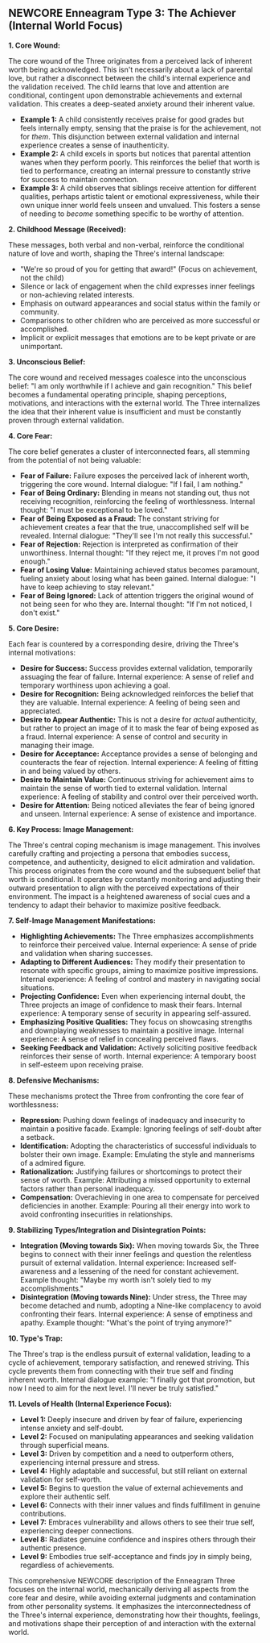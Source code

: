 ## NEWCORE Enneagram Type 3: The Achiever (Internal World Focus)

**1. Core Wound:**

The core wound of the Three originates from a perceived lack of inherent worth being acknowledged.  This isn't necessarily about a lack of parental love, but rather a disconnect between the child's internal experience and the validation received.  The child learns that love and attention are conditional, contingent upon demonstrable achievements and external validation.  This creates a deep-seated anxiety around their inherent value.

* **Example 1:** A child consistently receives praise for good grades but feels internally empty, sensing that the praise is for the achievement, not for *them*.  This disjunction between external validation and internal experience creates a sense of inauthenticity.
* **Example 2:**  A child excels in sports but notices that parental attention wanes when they perform poorly.  This reinforces the belief that worth is tied to performance, creating an internal pressure to constantly strive for success to maintain connection.
* **Example 3:** A child observes that siblings receive attention for different qualities, perhaps artistic talent or emotional expressiveness, while their own unique inner world feels unseen and unvalued.  This fosters a sense of needing to *become* something specific to be worthy of attention.

**2. Childhood Message (Received):**

These messages, both verbal and non-verbal, reinforce the conditional nature of love and worth, shaping the Three's internal landscape:

* "We're so proud of you for getting that award!" (Focus on achievement, not the child)
*  Silence or lack of engagement when the child expresses inner feelings or non-achieving related interests.
*  Emphasis on outward appearances and social status within the family or community.
*  Comparisons to other children who are perceived as more successful or accomplished.
*  Implicit or explicit messages that emotions are to be kept private or are unimportant.

**3. Unconscious Belief:**

The core wound and received messages coalesce into the unconscious belief: "I am only worthwhile if I achieve and gain recognition."  This belief becomes a fundamental operating principle, shaping perceptions, motivations, and interactions with the external world.  The Three internalizes the idea that their inherent value is insufficient and must be constantly proven through external validation.

**4. Core Fear:**

The core belief generates a cluster of interconnected fears, all stemming from the potential of not being valuable:

* **Fear of Failure:**  Failure exposes the perceived lack of inherent worth, triggering the core wound.  Internal dialogue: "If I fail, I am nothing."
* **Fear of Being Ordinary:**  Blending in means not standing out, thus not receiving recognition, reinforcing the feeling of worthlessness. Internal thought: "I must be exceptional to be loved."
* **Fear of Being Exposed as a Fraud:**  The constant striving for achievement creates a fear that the true, unaccomplished self will be revealed. Internal dialogue: "They'll see I'm not really this successful."
* **Fear of Rejection:**  Rejection is interpreted as confirmation of their unworthiness. Internal thought: "If they reject me, it proves I'm not good enough."
* **Fear of Losing Value:**  Maintaining achieved status becomes paramount, fueling anxiety about losing what has been gained. Internal dialogue: "I have to keep achieving to stay relevant."
* **Fear of Being Ignored:**  Lack of attention triggers the original wound of not being seen for who they are. Internal thought: "If I'm not noticed, I don't exist."


**5. Core Desire:**

Each fear is countered by a corresponding desire, driving the Three's internal motivations:

* **Desire for Success:**  Success provides external validation, temporarily assuaging the fear of failure.  Internal experience:  A sense of relief and temporary worthiness upon achieving a goal.
* **Desire for Recognition:**  Being acknowledged reinforces the belief that they are valuable. Internal experience: A feeling of being seen and appreciated.
* **Desire to Appear Authentic:**  This is not a desire for *actual* authenticity, but rather to project an image of it to mask the fear of being exposed as a fraud. Internal experience:  A sense of control and security in managing their image.
* **Desire for Acceptance:**  Acceptance provides a sense of belonging and counteracts the fear of rejection. Internal experience: A feeling of fitting in and being valued by others.
* **Desire to Maintain Value:**  Continuous striving for achievement aims to maintain the sense of worth tied to external validation. Internal experience: A feeling of stability and control over their perceived worth.
* **Desire for Attention:**  Being noticed alleviates the fear of being ignored and unseen. Internal experience:  A sense of existence and importance.


**6. Key Process: Image Management:**

The Three's central coping mechanism is image management. This involves carefully crafting and projecting a persona that embodies success, competence, and authenticity, designed to elicit admiration and validation.  This process originates from the core wound and the subsequent belief that worth is conditional.  It operates by constantly monitoring and adjusting their outward presentation to align with the perceived expectations of their environment.  The impact is a heightened awareness of social cues and a tendency to adapt their behavior to maximize positive feedback.

**7. Self-Image Management Manifestations:**

* **Highlighting Achievements:**  The Three emphasizes accomplishments to reinforce their perceived value. Internal experience:  A sense of pride and validation when sharing successes.
* **Adapting to Different Audiences:**  They modify their presentation to resonate with specific groups, aiming to maximize positive impressions. Internal experience:  A feeling of control and mastery in navigating social situations.
* **Projecting Confidence:**  Even when experiencing internal doubt, the Three projects an image of confidence to mask their fears. Internal experience:  A temporary sense of security in appearing self-assured.
* **Emphasizing Positive Qualities:**  They focus on showcasing strengths and downplaying weaknesses to maintain a positive image. Internal experience:  A sense of relief in concealing perceived flaws.
* **Seeking Feedback and Validation:**  Actively soliciting positive feedback reinforces their sense of worth. Internal experience:  A temporary boost in self-esteem upon receiving praise.

**8. Defensive Mechanisms:**

These mechanisms protect the Three from confronting the core fear of worthlessness:

* **Repression:**  Pushing down feelings of inadequacy and insecurity to maintain a positive facade. Example:  Ignoring feelings of self-doubt after a setback.
* **Identification:**  Adopting the characteristics of successful individuals to bolster their own image. Example:  Emulating the style and mannerisms of a admired figure.
* **Rationalization:**  Justifying failures or shortcomings to protect their sense of worth. Example:  Attributing a missed opportunity to external factors rather than personal inadequacy.
* **Compensation:**  Overachieving in one area to compensate for perceived deficiencies in another. Example:  Pouring all their energy into work to avoid confronting insecurities in relationships.


**9. Stabilizing Types/Integration and Disintegration Points:**

* **Integration (Moving towards Six):**  When moving towards Six, the Three begins to connect with their inner feelings and question the relentless pursuit of external validation.  Internal experience:  Increased self-awareness and a lessening of the need for constant achievement.  Example thought: "Maybe my worth isn't solely tied to my accomplishments."
* **Disintegration (Moving towards Nine):** Under stress, the Three may become detached and numb, adopting a Nine-like complacency to avoid confronting their fears.  Internal experience:  A sense of emptiness and apathy.  Example thought: "What's the point of trying anymore?"

**10. Type's Trap:**

The Three's trap is the endless pursuit of external validation, leading to a cycle of achievement, temporary satisfaction, and renewed striving.  This cycle prevents them from connecting with their true self and finding inherent worth. Internal dialogue example:  "I finally got that promotion, but now I need to aim for the next level.  I'll never be truly satisfied."

**11. Levels of Health (Internal Experience Focus):**

* **Level 1:**  Deeply insecure and driven by fear of failure, experiencing intense anxiety and self-doubt.
* **Level 2:**  Focused on manipulating appearances and seeking validation through superficial means.
* **Level 3:**  Driven by competition and a need to outperform others, experiencing internal pressure and stress.
* **Level 4:**  Highly adaptable and successful, but still reliant on external validation for self-worth.
* **Level 5:**  Begins to question the value of external achievements and explore their authentic self.
* **Level 6:**  Connects with their inner values and finds fulfillment in genuine contributions.
* **Level 7:**  Embraces vulnerability and allows others to see their true self, experiencing deeper connections.
* **Level 8:**  Radiates genuine confidence and inspires others through their authentic presence.
* **Level 9:**  Embodies true self-acceptance and finds joy in simply being, regardless of achievements.


This comprehensive NEWCORE description of the Enneagram Three focuses on the internal world, mechanically deriving all aspects from the core fear and desire, while avoiding external judgments and contamination from other personality systems. It emphasizes the interconnectedness of the Three's internal experience, demonstrating how their thoughts, feelings, and motivations shape their perception of and interaction with the external world.
